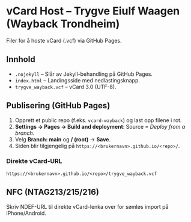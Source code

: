 # vCard Host – Trygve Eiulf Waagen (Wayback Trondheim)

Filer for å hoste vCard (.vcf) via GitHub Pages.

## Innhold
- `.nojekyll` – Slår av Jekyll-behandling på GitHub Pages.
- `index.html` – Landingsside med nedlastingsknapp.
- `trygve_wayback.vcf` – vCard 3.0 (UTF-8).

## Publisering (GitHub Pages)
1. Opprett et public repo (f.eks. `vcard-wayback`) og last opp filene i rot.
2. **Settings → Pages → Build and deployment**: Source = *Deploy from a branch*.
3. Velg **Branch: main** og **/ (root)** → **Save**.
4. Siden blir tilgjengelig på `https://<brukernavn>.github.io/<repo>/`.

### Direkte vCard-URL
`https://<brukernavn>.github.io/<repo>/trygve_wayback.vcf`

## NFC (NTAG213/215/216)
Skriv NDEF-URL til direkte vCard-lenka over for sømløs import på iPhone/Android.
